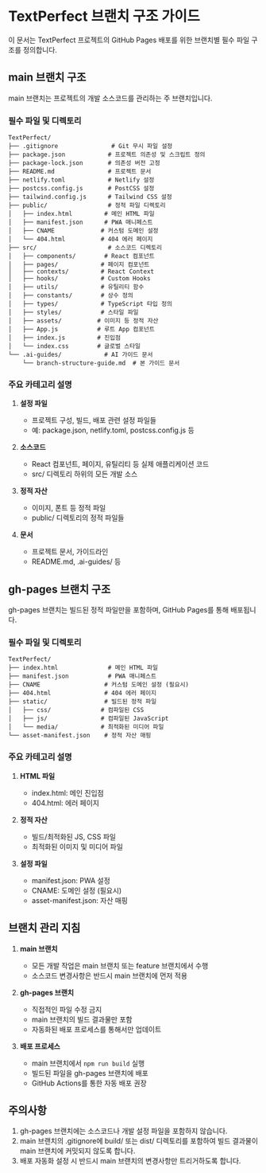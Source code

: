 # TextPerfect 브랜치 구조 가이드

이 문서는 TextPerfect 프로젝트의 GitHub Pages 배포를 위한 브랜치별 필수 파일 구조를 정의합니다.

## main 브랜치 구조

main 브랜치는 프로젝트의 개발 소스코드를 관리하는 주 브랜치입니다.

### 필수 파일 및 디렉토리

```
TextPerfect/
├── .gitignore               # Git 무시 파일 설정
├── package.json            # 프로젝트 의존성 및 스크립트 정의
├── package-lock.json       # 의존성 버전 고정
├── README.md               # 프로젝트 문서
├── netlify.toml            # Netlify 설정
├── postcss.config.js       # PostCSS 설정
├── tailwind.config.js      # Tailwind CSS 설정
├── public/                 # 정적 파일 디렉토리
│   ├── index.html         # 메인 HTML 파일
│   ├── manifest.json      # PWA 매니페스트
│   ├── CNAME             # 커스텀 도메인 설정
│   └── 404.html          # 404 에러 페이지
├── src/                    # 소스코드 디렉토리
│   ├── components/        # React 컴포넌트
│   ├── pages/            # 페이지 컴포넌트
│   ├── contexts/         # React Context
│   ├── hooks/            # Custom Hooks
│   ├── utils/            # 유틸리티 함수
│   ├── constants/        # 상수 정의
│   ├── types/            # TypeScript 타입 정의
│   ├── styles/           # 스타일 파일
│   ├── assets/          # 이미지 등 정적 자산
│   ├── App.js           # 루트 App 컴포넌트
│   ├── index.js         # 진입점
│   └── index.css        # 글로벌 스타일
└── .ai-guides/            # AI 가이드 문서
    └── branch-structure-guide.md  # 본 가이드 문서

```

### 주요 카테고리 설명

1. **설정 파일**
   - 프로젝트 구성, 빌드, 배포 관련 설정 파일들
   - 예: package.json, netlify.toml, postcss.config.js 등

2. **소스코드**
   - React 컴포넌트, 페이지, 유틸리티 등 실제 애플리케이션 코드
   - src/ 디렉토리 하위의 모든 개발 소스

3. **정적 자산**
   - 이미지, 폰트 등 정적 파일
   - public/ 디렉토리의 정적 파일들

4. **문서**
   - 프로젝트 문서, 가이드라인
   - README.md, .ai-guides/ 등

## gh-pages 브랜치 구조

gh-pages 브랜치는 빌드된 정적 파일만을 포함하며, GitHub Pages를 통해 배포됩니다.

### 필수 파일 및 디렉토리

```
TextPerfect/
├── index.html              # 메인 HTML 파일
├── manifest.json           # PWA 매니페스트
├── CNAME                  # 커스텀 도메인 설정 (필요시)
├── 404.html               # 404 에러 페이지
├── static/                # 빌드된 정적 파일
│   ├── css/              # 컴파일된 CSS
│   ├── js/               # 컴파일된 JavaScript
│   └── media/            # 최적화된 미디어 파일
└── asset-manifest.json    # 정적 자산 매핑
```

### 주요 카테고리 설명

1. **HTML 파일**
   - index.html: 메인 진입점
   - 404.html: 에러 페이지

2. **정적 자산**
   - 빌드/최적화된 JS, CSS 파일
   - 최적화된 이미지 및 미디어 파일

3. **설정 파일**
   - manifest.json: PWA 설정
   - CNAME: 도메인 설정 (필요시)
   - asset-manifest.json: 자산 매핑

## 브랜치 관리 지침

1. **main 브랜치**
   - 모든 개발 작업은 main 브랜치 또는 feature 브랜치에서 수행
   - 소스코드 변경사항은 반드시 main 브랜치에 먼저 적용

2. **gh-pages 브랜치**
   - 직접적인 파일 수정 금지
   - main 브랜치의 빌드 결과물만 포함
   - 자동화된 배포 프로세스를 통해서만 업데이트

3. **배포 프로세스**
   - main 브랜치에서 `npm run build` 실행
   - 빌드된 파일을 gh-pages 브랜치에 배포
   - GitHub Actions를 통한 자동 배포 권장

## 주의사항

1. gh-pages 브랜치에는 소스코드나 개발 설정 파일을 포함하지 않습니다.
2. main 브랜치의 .gitignore에 build/ 또는 dist/ 디렉토리를 포함하여 빌드 결과물이 main 브랜치에 커밋되지 않도록 합니다.
3. 배포 자동화 설정 시 반드시 main 브랜치의 변경사항만 트리거하도록 합니다. 